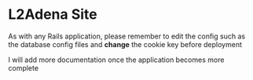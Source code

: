 # L2Adena Site #

As with any Rails application,
please remember to edit the config such as the 
database config files and **change** the cookie key before deployment

I will add more documentation once the application becomes more complete
